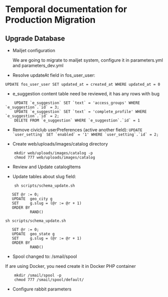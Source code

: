 Temporal documentation for Production Migration
===============================================

## Upgrade Database

- Mailjet configuration
  
  We are going to migrate to mailjet system, configure it in parameters.yml and parameters_dev.yml

- Resolve updateAt field in fos_user_user:

```UPDATE fos_user_user SET updated_at = created_at WHERE updated_at = 0```

- e_suggestion content table need be reviewed, it has any rows with bug
```
    UPDATE `e_suggestion` SET `text` = 'access_groups' WHERE `e_suggestion`.`id` = 3;
    UPDATE `e_suggestion` SET `text` = 'complete_profile' WHERE `e_suggestion`.`id` = 2;
    DELETE FROM `e_suggestion` WHERE `e_suggestion`.`id` = 1
```

- Remove civiclub userPreferences (active another field):
    ```UPDATE `user_setting` SET `enabled` = '1' WHERE `user_setting`.`id` = 2;```
    
- Create web/uploads/images/catalog directory
```
    mkdir web/uploads/images/catalog -p
    chmod 777 web/uploads/images/catalog
```
    
- Review and Update catalogItems

- Update tables about slug field:

```
    sh scripts/schema_update.sh
```

```
   SET @r := 0;
   UPDATE  geo_city g
   SET     g.slug = (@r := @r + 1)
   ORDER BY
           RAND()
```
    sh scripts/schema_update.sh
    
```
   SET @r := 0;
   UPDATE  geo_state g
   SET     g.slug = (@r := @r + 1)
   ORDER BY
           RAND()
```

- Spool changed to: /smail/spool

If are using Docker, you need create it in Docker PHP container

```
    mkdir /smail/spool -p
    chmod 777 /smail/spool/default/
```

- Configure rabbit parameters